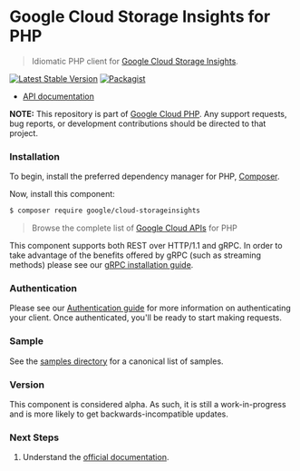 # Google Cloud Storage Insights for PHP

> Idiomatic PHP client for [Google Cloud Storage Insights](https://cloud.google.com/storage/docs/insights/inventory-reports).

[![Latest Stable Version](https://poser.pugx.org/google/cloud-storageinsights/v/stable)](https://packagist.org/packages/google/cloud-storageinsights) [![Packagist](https://img.shields.io/packagist/dm/google/cloud-storageinsights.svg)](https://packagist.org/packages/google/cloud-storageinsights)

* [API documentation](https://cloud.google.com/php/docs/reference/cloud-storageinsights/latest)

**NOTE:** This repository is part of [Google Cloud PHP](https://github.com/googleapis/google-cloud-php). Any
support requests, bug reports, or development contributions should be directed to
that project.

### Installation

To begin, install the preferred dependency manager for PHP, [Composer](https://getcomposer.org/).

Now, install this component:

```sh
$ composer require google/cloud-storageinsights
```

> Browse the complete list of [Google Cloud APIs](https://cloud.google.com/php/docs/reference)
> for PHP

This component supports both REST over HTTP/1.1 and gRPC. In order to take advantage of the benefits
offered by gRPC (such as streaming methods) please see our
[gRPC installation guide](https://cloud.google.com/php/grpc).

### Authentication

Please see our [Authentication guide](https://github.com/googleapis/google-cloud-php/blob/main/AUTHENTICATION.md) for more information
on authenticating your client. Once authenticated, you'll be ready to start making requests.

### Sample

See the [samples directory](samples/) for a canonical list of samples.

### Version

This component is considered alpha. As such, it is still a work-in-progress and is more likely to get backwards-incompatible updates.

### Next Steps

1. Understand the [official documentation](https://cloud.google.com/php/docs/reference/cloud-storageinsights/latest).
